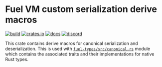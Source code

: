 # Fuel VM custom serialization derive macros

[![build](https://github.com/FuelLabs/fuel-vm/actions/workflows/ci.yml/badge.svg)](https://github.com/FuelLabs/fuel-vm/actions/workflows/ci.yml)
[![crates.io](https://img.shields.io/crates/v/fuel-derive?label=latest)](https://crates.io/crates/fuel-derive)
[![docs](https://docs.rs/fuel-derive/badge.svg)](https://docs.rs/fuel-derive/)
[![discord](https://img.shields.io/badge/chat%20on-discord-orange?&logo=discord&logoColor=ffffff&color=7389D8&labelColor=6A7EC2)](https://discord.gg/xfpK4Pe)

This crate contains derive macros for canonical serialization and deserialization. This is used with [`fuel-types/src/canonical.rs`](fuel-types/src/canonical.rs) module which contains the associated traits and their implementations for native Rust types.
